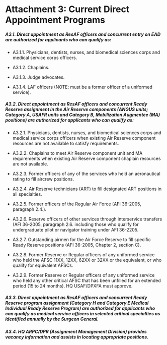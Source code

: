 # Attachment 3: Current Direct Appointment Programs

##### A3.1. Direct appointment as ResAF officers and concurrent entry on EAD are authorized for applicants who can qualify as:

+ A3.1.1. Physicians, dentists, nurses, and biomedical sciences corps and medical service corps officers.

+ A3.1.2. Chaplains.

+ A3.1.3. Judge advocates.

+ A3.1.4. LAF officers (NOTE: must be a former officer of a uniformed service).

##### A3.2. Direct appointment as ResAF officers and concurrent Ready Reserve assignment in the Air Reserve components (ANGUS units; Category A, USAFR units and Category B, Mobilization Augmentee (MA) positions) are authorized for applicants who can qualify as:

+ A3.2.1. Physicians, dentists, nurses, and biomedical sciences corps and medical service corps officers when existing Air Reserve component resources are not available to satisfy requirements.

+ A3.2.2. Chaplains to meet Air Reserve component unit and MA requirements when existing Air Reserve component chaplain resources are not available.

+ A3.2.3. Former officers of any of the services who held an aeronautical rating to fill aircrew positions.

+ A3.2.4. Air Reserve technicians (ART) to fill designated ART positions in all specialties.

+ A3.2.5. Former officers of the Regular Air Force (AFI 36-2005, paragraph 2.4.).

+ A3.2.6. Reserve officers of other services through interservice transfers (AFI 36-2005, paragraph 2.6. including those who qualify for undergraduate pilot or navigator training under AFI 36-2205.

+ A3.2.7. Outstanding airmen for the Air Force Reserve to fill specific Ready Reserve positions (AFI 36-2005, Chapter 2, section C).

+ A3.2.8. Former Reserve or Regular officers of any uniformed service who held the AFSC 11XX, 12XX, 62XX or 32XX or the equivalent, or who qualify for equivalent AFSCs.

+ A3.2.9. Former Reserve or Regular officers of any uniformed service who held any other critical AFSC that has been unfilled for an extended period (15 to 24 months). HQ USAF/DPXFA must approve.

##### A3.3. Direct appointment as ResAF officers and concurrent Ready Reserve program assignment (Category H and Category E Medical Individual Ready Reserve Program) are authorized for applicants who can qualify as medical service officers in selected critical specialties as identified annually by the Surgeon General.

##### A3.4. HQ ARPC/DPR (Assignment Management Division) provides vacancy information and assists in locating appropriate positions.
